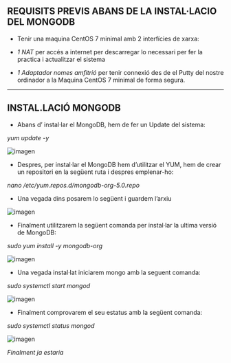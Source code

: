 ## REQUISITS PREVIS ABANS DE LA INSTAL·LACIO DEL MONGODB

- Tenir una maquina CentOS 7 minimal amb 2 interfícies de xarxa: 

- *1 NAT* per accés a internet per descarregar lo necessari per fer la practica i actualitzar el sistema 

- *1 Adaptador nomes amfitrió* per tenir connexió des de el Putty del nostre ordinador a la Maquina CentOS 7 minimal de forma segura.


***



## INSTAL.LACIÓ MONGODB

- Abans d’ instal·lar el MongoDB, hem de fer un Update del sistema: 

*yum update -y*

![imagen](https://user-images.githubusercontent.com/61557739/154851579-7e916a7b-2ec1-45d6-87d4-201de8776deb.png)

- Despres, per instal·lar el MongoDB hem d’utilitzar el YUM, hem de crear un repositori en la següent ruta i despres emplenar-ho:

*nano /etc/yum.repos.d/mongodb-org-5.0.repo*

- Una vegada dins posarem lo següent i guardem l’arxiu

![imagen](https://user-images.githubusercontent.com/61557739/154851594-5fe02d57-1cf0-48be-8403-6809a7e54030.png)

- Finalment utilitzarem la següent comanda per instal·lar la ultima versió de MongoDB:

*sudo yum install -y mongodb-org*


![imagen](https://user-images.githubusercontent.com/61557739/154851607-9648ee11-8d9d-42bc-ac0e-b35897ab6ae5.png)


- Una vegada instal·lat iniciarem mongo amb la seguent comanda:

*sudo systemctl start mongod*

![imagen](https://user-images.githubusercontent.com/61557739/154851630-889831b2-10c4-499e-83b2-e8cfac4e173f.png)

- Finalment comprovarem el seu estatus amb la següent comanda:

*sudo systemctl status mongod*

![imagen](https://user-images.githubusercontent.com/61557739/154851642-0ad0dae9-8f5a-40a2-b3ae-7dbb42a02f18.png)

*Finalment ja estaria*
